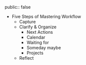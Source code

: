 public:: false

- Five Steps of Mastering Workflow
	- Capture
	- Clarify & Organize
		- Next Actions
		- Calendar
		- Waiting for
		- Someday maybe
		- Projects
	- Reflect